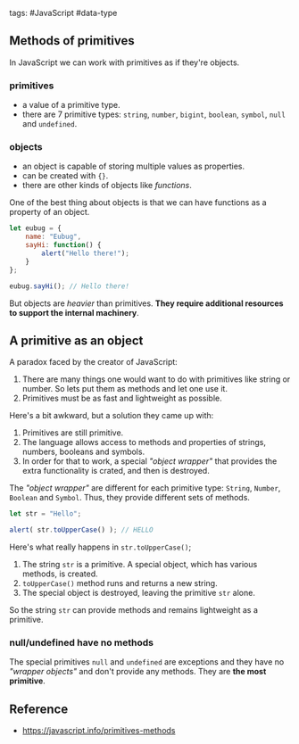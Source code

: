 tags: #JavaScript #data-type 

## Methods of primitives
In JavaScript we can work with primitives as if they're objects.
### primitives
- a value of a primitive type.
-  there are 7 primitive types: `string`, `number`, `bigint`, `boolean`, `symbol`, `null` and `undefined`.
### objects
- an object is capable of storing multiple values as properties.
- can be created with `{}`.
- there are other kinds of objects like *functions*.
	
One of the best thing about objects is that we can have functions as a property of an object.
```js
let eubug = {
	name: "Eubug",
	sayHi: function() {
		alert("Hello there!");
	}
};

eubug.sayHi(); // Hello there!
```

But objects are *heavier* than primitives. **They require additional resources to support the internal machinery**.

## A primitive as an object
A paradox faced by the creator of JavaScript:
1. There are many things one would want to do with primitives like string or number. So lets put them as methods and let one use it.
2. Primitives must be as fast and lightweight as possible.

Here's a bit awkward, but a solution they came up with:
1. Primitives are still primitive.
2. The language allows access to methods and properties of strings, numbers, booleans and symbols.
3. In order for that to work, a special *"object wrapper"* that provides the extra functionality is crated, and then is destroyed.

The *"object wrapper"* are different for each primitive type: `String`, `Number`, `Boolean` and `Symbol`. Thus, they provide different sets of methods.

```js
let str = "Hello";

alert( str.toUpperCase() ); // HELLO
```

Here's what really happens in `str.toUpperCase()`;
1. The string `str` is a primitive. A special object, which has various methods, is created.
2. `toUpperCase()` method runs and returns a new string.
3. The special object is destroyed, leaving the primitive `str` alone.

So the string `str` can provide methods and remains lightweight as a primitive.

### null/undefined have no methods
The special primitives `null` and `undefined` are exceptions and they have no *"wrapper objects"* and don't provide any methods. They are **the most primitive**.

## Reference
- https://javascript.info/primitives-methods